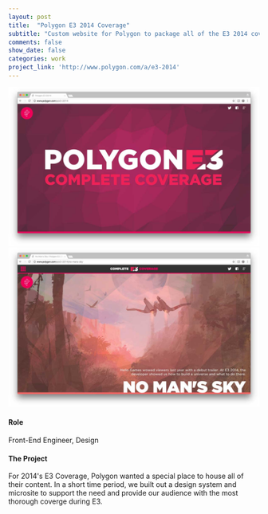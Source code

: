 ```yaml
---
layout: post
title:  "Polygon E3 2014 Coverage"
subtitle: "Custom website for Polygon to package all of the E3 2014 coverage."
comments: false
show_date: false
categories: work
project_link: 'http://www.polygon.com/a/e3-2014'
---
```

![Image of the Polygon E3 website](/assets/images/work/e31.jpg)
![Image of the Polygon E3 website](/assets/images/work/e32.jpg)

#### Role
Front-End Engineer, Design

#### The Project
For 2014's E3 Coverage, Polygon wanted a special place to house all of their content. In a short time period, we built out a design system and microsite to support the need and provide our audience with the most thorough coverge during E3.


